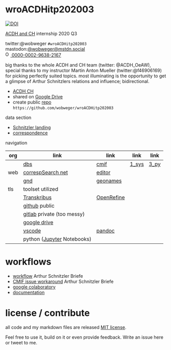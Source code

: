 # wroACDHitp202003

[![DOI](https://zenodo.org/badge/286787060.svg)](https://zenodo.org/badge/latestdoi/286787060)

[ACDH and CH](https://www.oeaw.ac.at/acdh/) internship 2020 Q3

twitter:@wobweger `#wroACDHitp202003`  
mastodon:[@wobweger@mstdn.social](https://mstdn.social/@wobweger)  
<a href="https://orcid.org/0000-0002-9638-2167">
<img alt="ORCID logo" src="https://info.orcid.org/wp-content/uploads/2019/11/orcid_16x16.png" width="16" height="16" />
0000-0002-9638-2167
</a>

big thanks to the whole ACDH and CH team (twitter: @ACDH_OeAW),  
special thanks to my instructor Martin Anton Mueller (twitter:@f46906169) for picking perfectly suited topics.
most illuminating is the opportunity to get a glimpse of
Arthur Schnitzlers relations and influence; bidirectional.

+ [ACDH CH](https://www.oeaw.ac.at/acdh/)
+ shared on [Google Drive](https://drive.google.com/drive/folders/1qOIcFVc9RVIO3tkh3m2P_z7vdrsKHNTU?usp=sharing)
+ create public [repo](https://github.com/wobweger/wroACDHitp202003.git)  
  `https://github.com/wobweger/wroACDHitp202003`

data section

+ [Schnitzler landing](https://schnitzler.acdh.oeaw.ac.at/)
+ [correspondence](https://schnitzler-briefe.acdh.oeaw.ac.at/pages/index.html)

navigation

|org|link|link|link|link|
|---|---|---|---|---|
||[dbs](./D_dbs/README.md)|[cmif](./D_dbs/cmif/README.md)|[1_sys](./D_dbs/1_sys/README.md)|[3_py](./D_dbs/3_py/README.md)|
|web|[correspSearch net](https://correspsearch.net/)|[editor](https://correspsearch.net/creator/index.xql?l=en)|
||[gnd](https://d-nb.info/gnd/118609807)|[geonames](https://www.geonames.org/2761333)|
|tls| toolset utilized|
|   | [Transkribus](https://transkribus.eu/Transkribus/#)| [OpenRefine](https://openrefine.org/)|
|   |[github](https://github.com/wobweger/wroACDHitp202003) public|
|   |[gitlab](https://gitlab.com/wobweger/wroacdhitp20203) private (too messy)|
|   | [google drive](https://drive.google.com/drive/folders/1qOIcFVc9RVIO3tkh3m2P_z7vdrsKHNTU)|
|   | [vscode](https://code.visualstudio.com/)| [pandoc](https://pandoc.org/)
|   | python ([Jupyter](https://jupyter.org/) Notebooks)

# workflows

+ [workflow](wrkFlwArthurSchnitzlerBriefe.md) Arthur Schnitzler Briefe
+ [CMIF issue workaround](wrkFlw_CMIF_uncertainDates.md) Arthur Schnitzler Briefe
+ [google colaboratory](wrkFlw_GoogleCoLab.md)
+ [documentation](wrkFlw_Doc.md)

# license / contribute

all code and my markdown files are released
[MIT license](LICENSE).

Feel free to use it, build on it or even provide feedback.
Write an issue here or tweet to me.

